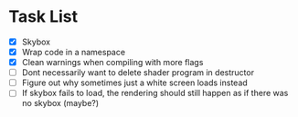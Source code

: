 # Task List
- [x] Skybox
- [x] Wrap code in a namespace
- [x] Clean warnings when compiling with more flags
- [ ] Dont necessarily want to delete shader program in destructor 
- [ ] Figure out why sometimes just a white screen loads instead
- [ ] If skybox fails to load, the rendering should still happen as if there was no skybox (maybe?)
